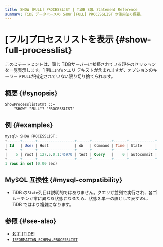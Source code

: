 ```yaml
---
title: SHOW [FULL] PROCESSLIST | TiDB SQL Statement Reference
summary: TiDB データベースの SHOW [FULL] PROCESSLIST の使用法の概要。
---
```


# [フル]プロセスリストを表示 {#show-full-processlist}

このステートメントは、同じ TiDBサーバーに接続されている現在のセッションを一覧表示します。1 列に`Info`クエリ テキストが含まれますが、オプションのキーワード`FULL`が指定されていない限り切り捨てられます。

## 概要 {#synopsis}

```ebnf+diagram
ShowProcesslistStmt ::=
    "SHOW" "FULL"? "PROCESSLIST"
```

## 例 {#examples}

```sql
mysql> SHOW PROCESSLIST;
+------+------+-----------------+------+---------+------+------------+------------------+
| Id   | User | Host            | db   | Command | Time | State      | Info             |
+------+------+-----------------+------+---------+------+------------+------------------+
|    5 | root | 127.0.0.1:45970 | test | Query   |    0 | autocommit | SHOW PROCESSLIST |
+------+------+-----------------+------+---------+------+------------+------------------+
1 rows in set (0.00 sec)
```

## MySQL 互換性 {#mysql-compatibility}

-   TiDB の`State`列目は説明的ではありません。クエリが並列で実行され、各ゴルーチンが常に異なる状態になるため、状態を単一の値として表すのは TiDB ではより複雑になります。

## 参照 {#see-also}

-   [殺す [TIDB]](/sql-statements/sql-statement-kill.md)
-   [`INFORMATION_SCHEMA.PROCESSLIST`](/information-schema/information-schema-processlist.md)
